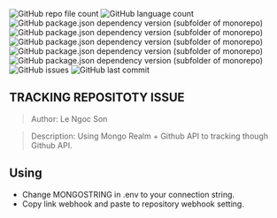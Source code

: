 ![GitHub repo file count](https://img.shields.io/github/directory-file-count/uzumaki2205/Tracking-Repo?style=plastic)
![GitHub language count](https://img.shields.io/github/languages/count/uzumaki2205/Tracking-Repo)
![GitHub package.json dependency version (subfolder of monorepo)](https://img.shields.io/github/package-json/dependency-version/uzumaki2205/Tracking-Repo/dotenv)
![GitHub package.json dependency version (subfolder of monorepo)](https://img.shields.io/github/package-json/dependency-version/uzumaki2205/Tracking-Repo/body-parser)
![GitHub package.json dependency version (subfolder of monorepo)](https://img.shields.io/github/package-json/dependency-version/uzumaki2205/Tracking-Repo/express)
![GitHub package.json dependency version (subfolder of monorepo)](https://img.shields.io/github/package-json/dependency-version/uzumaki2205/Tracking-Repo/express-handlebars)
![GitHub package.json dependency version (subfolder of monorepo)](https://img.shields.io/github/package-json/dependency-version/uzumaki2205/Tracking-Repo/mongoose)
![GitHub issues](https://img.shields.io/github/issues/uzumaki2205/Tracking-Repo)
![GitHub last commit](https://img.shields.io/github/last-commit/uzumaki2205/Tracking-Repo)

## TRACKING REPOSITOTY ISSUE

> Author: Le Ngoc Son

> Description: Using Mongo Realm + Github API to tracking though Github API.

## Using

-   Change MONGOSTRING in .env to your connection string.
-   Copy link webhook and paste to repository webhook setting.
